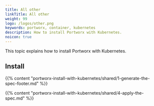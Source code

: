 ```yaml
---
title: All other
linkTitle: All other
weight: 99
logo: /logos/other.png
keywords: portworx, container, kubernetes
description: How to install Portworx with Kubernetes.
noicon: true
---
```


This topic explains how to install Portworx with Kubernetes.

## Install

{{% content "portworx-install-with-kubernetes/shared/1-generate-the-spec-footer.md" %}}

{{% content "portworx-install-with-kubernetes/shared/4-apply-the-spec.md" %}}